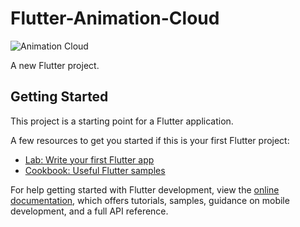 # Flutter-Animation-Cloud

![Animation Cloud](https://github.com/nobelleon/Flutter-Animation-Cloud/assets/76748114/68d7fedf-1a56-46b0-aeb9-39185386dc1b)

A new Flutter project.        

## Getting Started

This project is a starting point for a Flutter application.

A few resources to get you started if this is your first Flutter project:

- [Lab: Write your first Flutter app](https://docs.flutter.dev/get-started/codelab)
- [Cookbook: Useful Flutter samples](https://docs.flutter.dev/cookbook)

For help getting started with Flutter development, view the
[online documentation](https://docs.flutter.dev/), which offers tutorials,
samples, guidance on mobile development, and a full API reference.
